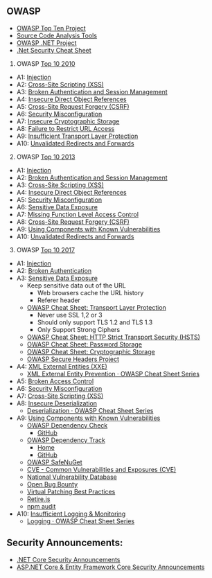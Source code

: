 ## OWASP
- [OWASP Top Ten Project](https://www.owasp.org/index.php/Category:OWASP_Top_Ten_Project)
- [Source Code Analysis Tools](https://www.owasp.org/index.php/Source_Code_Analysis_Tools)
- [OWASP .NET Project](https://www.owasp.org/index.php/Category:OWASP_.NET_Project)
- [.Net Security Cheat Sheet](https://github.com/OWASP/CheatSheetSeries/blob/master/cheatsheets/DotNet_Security_Cheat_Sheet.md)

1. OWASP [Top 10 2010](https://www.owasp.org/index.php/Top_10_2010)

- A1: [Injection](https://www.owasp.org/index.php/Top_10_2010-A1-Injection)
- A2: [Cross-Site Scripting (XSS)](https://www.owasp.org/index.php/Top_10_2010-A2-Cross-Site_Scripting_(XSS))
- A3: [Broken Authentication and Session Management](https://www.owasp.org/index.php/Top_10_2010-A3-Broken_Authentication_and_Session_Management)
- A4: [Insecure Direct Object References](https://www.owasp.org/index.php/Top_10_2010-A4-Insecure_Direct_Object_References)
- A5: [Cross-Site Request Forgery (CSRF)](https://www.owasp.org/index.php/Top_10_2010-A5-Cross-Site_Request_Forgery_(CSRF))
- A6: [Security Misconfiguration](https://www.owasp.org/index.php/Top_10_2010-A6-Security_Misconfiguration)
- A7: [Insecure Cryptographic Storage](https://www.owasp.org/index.php/Top_10_2010-A7-Insecure_Cryptographic_Storage)
- A8: [Failure to Restrict URL Access](https://www.owasp.org/index.php/Top_10_2010-A8-Failure_to_Restrict_URL_Access)
- A9: [Insufficient Transport Layer Protection](https://www.owasp.org/index.php/Top_10_2010-A9-Insufficient_Transport_Layer_Protection)
- A10: [Unvalidated Redirects and Forwards](https://www.owasp.org/index.php/Top_10_2010-A10-Unvalidated_Redirects_and_Forwards)

2. OWASP [Top 10 2013](https://www.owasp.org/index.php/Top_10_2013)

- A1: [Injection](https://www.owasp.org/index.php/Top_10_2013-A1-Injection)
- A2: [Broken Authentication and Session Management](https://www.owasp.org/index.php/Top_10_2013-A2-Broken_Authentication_and_Session_Management)
- A3: [Cross-Site Scripting (XSS)](https://www.owasp.org/index.php/Top_10_2013-A3-Cross-Site_Scripting_(XSS))
- A4: [Insecure Direct Object References](https://www.owasp.org/index.php/Top_10_2013-A4-Insecure_Direct_Object_References)
- A5: [Security Misconfiguration](https://www.owasp.org/index.php/Top_10_2013-A5-Security_Misconfiguration)
- A6: [Sensitive Data Exposure](https://www.owasp.org/index.php/Top_10_2013-A6-Sensitive_Data_Exposure)
- A7: [Missing Function Level Access Control](https://www.owasp.org/index.php/Top_10_2013-A7-Missing_Function_Level_Access_Control)
- A8: [Cross-Site Request Forgery (CSRF)](https://www.owasp.org/index.php/Top_10_2013-A8-Cross-Site_Request_Forgery_(CSRF))
- A9: [Using Components with Known Vulnerabilities](https://www.owasp.org/index.php/Top_10_2013-A9-Using_Components_with_Known_Vulnerabilities)
- A10: [Unvalidated Redirects and Forwards](https://www.owasp.org/index.php/Top_10_2013-A10-Unvalidated_Redirects_and_Forwards)

3. OWASP [Top 10 2017](https://www.owasp.org/index.php/Top_10-2017_Top_10)

- A1: [Injection](https://www.owasp.org/index.php/Top_10-2017_A1-Injection)
- A2: [Broken Authentication](https://www.owasp.org/index.php/Top_10-2017_A2-Broken_Authentication)
- A3: [Sensitive Data Exposure](https://www.owasp.org/index.php/Top_10-2017_A3-Sensitive_Data_Exposure)
  + Keep sensitive data out of the URL
    + Web browsers cache the URL history
    + Referer header
  + [OWASP Cheat Sheet: Transport Layer Protection](https://cheatsheetseries.owasp.org/cheatsheets/Transport_Layer_Protection_Cheat_Sheet.html)
    + Never use SSL 1,2 or 3
    + Should only support TLS 1.2 and TLS 1.3
    + Only Support Strong Ciphers
  + [OWASP Cheat Sheet: HTTP Strict Transport Security (HSTS)](https://cheatsheetseries.owasp.org/cheatsheets/HTTP_Strict_Transport_Security_Cheat_Sheet.html)
  + [OWASP Cheat Sheet: Password Storage](https://www.owasp.org/index.php/Password_Storage_Cheat_Sheet)
  + [OWASP Cheat Sheet: Cryptographic Storage](https://www.owasp.org/index.php/Cryptographic_Storage_Cheat_Sheet)
  + [OWASP Secure Headers Project](https://www.owasp.org/index.php/OWASP_Secure_Headers_Project)
- A4: [XML External Entities (XXE)](https://www.owasp.org/index.php/Top_10-2017_A4-XML_External_Entities_(XXE))
  + [XML External Entity Prevention · OWASP Cheat Sheet Series](https://cheatsheetseries.owasp.org/cheatsheets/XML_External_Entity_Prevention_Cheat_Sheet.html#net)
- A5: [Broken Access Control](https://www.owasp.org/index.php/Top_10-2017_A5-Broken_Access_Control)
- A6: [Security Misconfiguration](https://www.owasp.org/index.php/Top_10-2017_A6-Security_Misconfiguration)
- A7: [Cross-Site Scripting (XSS)](https://www.owasp.org/index.php/Top_10-2017_A7-Cross-Site_Scripting_(XSS))
- A8: [Insecure Deserialization](https://www.owasp.org/index.php/Top_10-2017_A8-Insecure_Deserialization)
  + [Deserialization · OWASP Cheat Sheet Series](https://cheatsheetseries.owasp.org/cheatsheets/Deserialization_Cheat_Sheet.html#net-csharp)
- A9: [Using Components with Known Vulnerabilities](https://www.owasp.org/index.php/Top_10-2017_A9-Using_Components_with_Known_Vulnerabilities)
  + [OWASP Dependency Check](https://www.owasp.org/index.php/OWASP_Dependency_Check)
    + [GitHub](https://github.com/jeremylong/DependencyCheck)
  + [OWASP Dependency Track](https://www.owasp.org/index.php/OWASP_Dependency_Track_Project)
    + [Home](https://dependencytrack.org/)
    + [GitHub](https://github.com/DependencyTrack/dependency-track)
  + [OWASP SafeNuGet](https://github.com/OWASP/SafeNuGet)
  + [CVE - Common Vulnerabilities and Exposures (CVE)](https://cve.mitre.org/)
  + [National Vulnerability Database](https://nvd.nist.gov/)
  + [Open Bug Bounty](https://www.openbugbounty.org/)
  + [Virtual Patching Best Practices](https://www.owasp.org/index.php/Virtual_Patching_Best_Practices)
  + [Retire.js](https://retirejs.github.io/retire.js/)
  + [npm audit](https://docs.npmjs.com/cli/audit)
- A10: [Insufficient Logging & Monitoring](https://www.owasp.org/index.php/Top_10-2017_A10-Insufficient_Logging%26Monitoring)
  + [Logging · OWASP Cheat Sheet Series](https://cheatsheetseries.owasp.org/cheatsheets/Logging_Cheat_Sheet.html)

## Security Announcements:
- [.NET Core Security Announcements](https://github.com/dotnet/announcements/issues?q=is%3Aopen+is%3Aissue+label%3ASecurity) 
- [ASP.NET Core & Entity Framework Core Security Announcements](https://github.com/aspnet/Announcements/issues?q=is%3Aopen+is%3Aissue+label%3ASecurity) 
